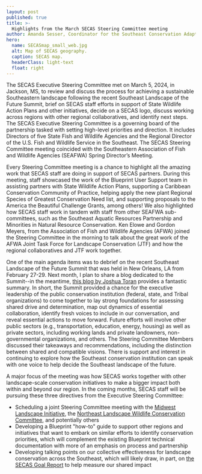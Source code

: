 ```yaml
---
layout: post
published: true
title: >-
  Highlights from the March SECAS Steering Committee meeting
author: Amanda Sesser, Coordinator for the Southeast Conservation Adaptation Strategy
hero:
  name: SECASmap_small_web.jpg
  alt: Map of SECAS geography.
  caption: SECAS map.
  headerClass: light-text
  float: right
---
```

The SECAS Executive Steering Committee met on March 5, 2024, in Jackson, MS, to review and discuss the process for achieving a sustainable Southeastern landscape following the recent Southeast Landscape of the Future Summit, brief on SECAS staff efforts in support of State Wildlife Action Plans and other initiatives, decide on a SECAS logo, discuss working across regions with other regional collaboratives, and identify next steps. The SECAS Executive Steering Committee is a governing board of the partnership tasked with setting high-level priorities and direction. It includes Directors of five State Fish and Wildlife Agencies and the Regional Director of the U.S. Fish and Wildlife Service in the Southeast. The SECAS Steering Committee meeting coincided with the Southeastern Association of Fish and Wildlife Agencies (SEAFWA) Spring Director’s Meeting.<!--more-->

Every Steering Committee meeting is a chance to highlight all the amazing work that SECAS staff are doing in support of SECAS partners. During this meeting, staff showcased the work of the Blueprint User Support team in assisting partners with State Wildlife Action Plans, supporting a Caribbean Conservation Community of Practice, helping apply the new plant Regional Species of Greatest Conservation Need list, and supporting proposals to the America the Beautiful Challenge Grants, among others! We also highlighted how SECAS staff work in tandem with staff from other SEAFWA sub-committees, such as the Southeast Aquatic Resources Partnership and Minorities in Natural Resource Conservation. Ken Elowe and Gordon Meyers, from the Association of Fish and Wildlife Agencies (AFWA) joined the Steering Committee in the morning to talk about the great work of the AFWA Joint Task Force for Landscape Conservation (JTF) and how the regional collaboratives and JTF work together. 

One of the main agenda items was to debrief on the recent Southeast Landscape of the Future Summit that was held in New Orleans, LA from February 27-29. Next month, I plan to share a blog dedicated to the Summit--in the meantime, [this blog by Joshua Toran](https://secassoutheast.org/2024/03/20/Emerging-Leaders-Reflections-on-the-Southeast-Landscape-of-the-Future-Summit.html) provides a fantastic summary. In short, the Summit provided a chance for the executive leadership of the public conservation institution (federal, state, and Tribal organizations) to come together to lay strong foundations for assessing shared drive and determination, map out dynamics of essential collaboration, identify fresh voices to include in our conversation, and reveal essential actions to move forward. Future efforts will involve other public sectors (e.g., transportation, education, energy, housing) as well as private sectors, including working lands and private landowners, non-governmental organizations, and others. The Steering Committee Members discussed their takeaways and recommendations, including the distinction between shared and compatible visions. There is support and interest in continuing to explore how the Southeast conservation institution can speak with one voice to help decide the Southeast landscape of the future.

A major focus of the meeting was how SECAS works together with other landscape-scale conservation initiatives to make a bigger impact both within and beyond our region. In the coming months, SECAS staff will be pursuing these three directives from the Executive Steering Committee:

- Scheduling a joint Steering Committee meeting with the [Midwest Landscape Initiative](https://www.mlimidwest.org/), the [Northeast Landscape Wildlife Conservation Committee](https://www.neafwa.org/landscape-conservation.html), and potentially others
- Developing a Blueprint "how-to" guide to support other regions and initiatives that want to embark on similar efforts to identify conservation priorities, which will complement the existing Blueprint technical documentation with more of an emphasis on process and partnership
- Developing talking points on our collective effectiveness for landscape conservation across the Southeast, which will likely draw, in part, on [the SECAS Goal Report](https://secassoutheast.org/pdf/SECAS-goal-report-2023.pdf) to help measure our shared impact
